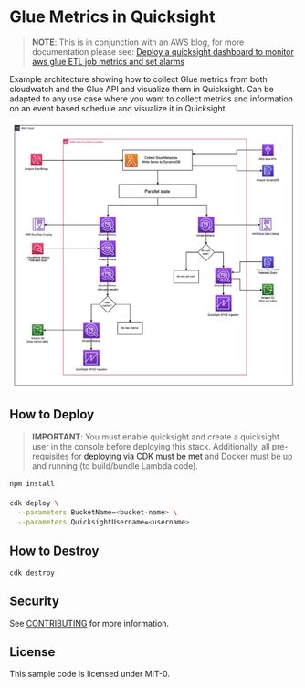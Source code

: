 # Glue Metrics in Quicksight

> **NOTE**: This is in conjunction with an AWS blog, for more documentation please see: [Deploy a quicksight dashboard to monitor aws glue ETL job metrics and set alarms](https://aws.amazon.com/blogs/big-data/deploy-a-quicksight-dashboard-to-monitor-aws-glue-etl-job-metrics-and-set-alarms)

Example architecture showing how to collect Glue metrics from both cloudwatch and the Glue API and visualize them in Quicksight. Can be adapted to any use case where you want to collect metrics and information on an event based schedule and visualize it in Quicksight.

![Architecture Diagram](architecture.png)

## How to Deploy

> **IMPORTANT**: You must enable quicksight and create a quicksight user in the console before deploying this stack. Additionally, all pre-requisites for [deploying via CDK must be met](https://docs.aws.amazon.com/cdk/v2/guide/cli.html) and Docker must be up and running (to build/bundle Lambda code).

```bash
npm install

cdk deploy \
  --parameters BucketName=<bucket-name> \
  --parameters QuicksightUsername=<username>
```

## How to Destroy

```bash
cdk destroy
```

## Security

See [CONTRIBUTING](CONTRIBUTING.md#security-issue-notifications) for more information.

## License

This sample code is licensed under MIT-0.
